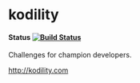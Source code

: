 kodility
========

#### Status [![Build Status](https://travis-ci.org/ufukuzun/kodility.png)](https://travis-ci.org/ufukuzun/kodility)

Challenges for champion developers.

http://kodility.com
